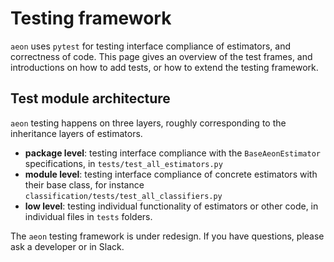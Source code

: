 # Testing framework

`aeon` uses `pytest` for testing interface compliance of estimators, and correctness of
code. This page gives an overview of the test frames, and introductions on how to add
tests, or how to extend the testing framework.

## Test module architecture

`aeon` testing happens on three layers, roughly corresponding to the inheritance layers
of estimators.

* **package level**: testing interface compliance with the `BaseAeonEstimator`
specifications, in `tests/test_all_estimators.py`
* **module level**: testing interface compliance of concrete estimators with their base
class, for instance `classification/tests/test_all_classifiers.py`
* **low level**: testing individual functionality of estimators or other code, in
individual files in `tests` folders.

The `aeon` testing framework is under redesign. If you have questions, please ask
a developer or in Slack.
